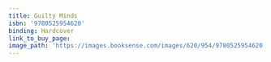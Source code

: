 ```yaml
---
title: Guilty Minds
isbn: '9780525954620'
binding: Hardcover
link_to_buy_page:
image_path: 'https://images.booksense.com/images/620/954/9780525954620.jpg'
---
```




